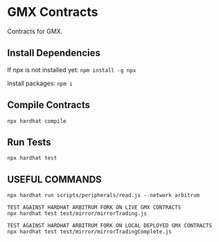 # GMX Contracts
Contracts for GMX.

## Install Dependencies
If npx is not installed yet:
`npm install -g npx`

Install packages:
`npm i`

## Compile Contracts
`npx hardhat compile`

## Run Tests
`npx hardhat test`


## USEFUL COMMANDS
```
npx hardhat run scripts/peripherals/read.js --network arbitrum

TEST AGAINST HARDHAT ARBITRUM FORK ON LIVE GMX CONTRACTS 
npx hardhat test test/mirror/mirrorTrading.js

TEST AGAINST HARDHAT ARBITRUM FORK ON LOCAL DEPLOYED GMX CONTRACTS 
npx hardhat test test/mirror/mirrorTradingComplete.js
```